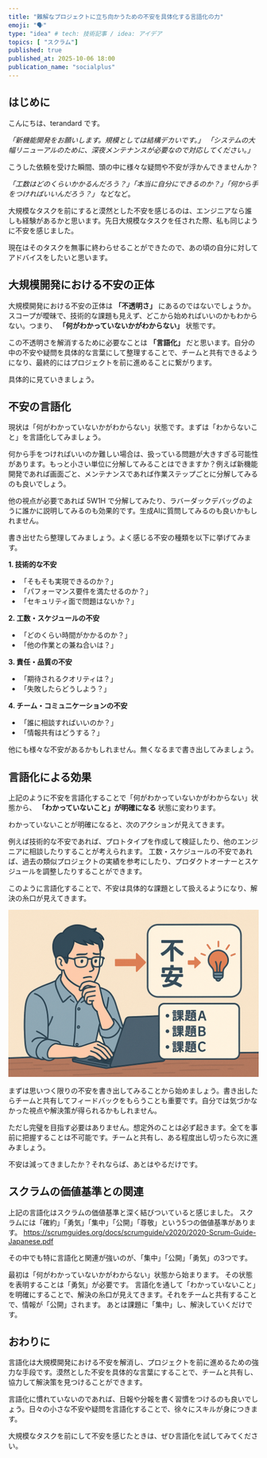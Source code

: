 ```yaml
---
title: "難解なプロジェクトに立ち向かうための不安を具体化する言語化の力"
emoji: "🗣️"
type: "idea" # tech: 技術記事 / idea: アイデア
topics: [ "スクラム"]
published: true
published_at: 2025-10-06 18:00
publication_name: "socialplus"
---
```


## はじめに

こんにちは、terandard です。

*「新機能開発をお願いします。規模としては結構デカいです。」*
*「システムの大幅リニューアルのために、深夜メンテナンスが必要なので対応してください。」*

こうした依頼を受けた瞬間、頭の中に様々な疑問や不安が浮かんできませんか？

*「工数はどのくらいかかるんだろう？」「本当に自分にできるのか？」「何から手をつければいいんだろう？」* などなど。

大規模なタスクを前にすると漠然とした不安を感じるのは、エンジニアなら誰しも経験があるかと思います。先日大規模なタスクを任された際、私も同じように不安を感じました。

現在はそのタスクを無事に終わらせることができたので、あの頃の自分に対してアドバイスをしたいと思います。

## 大規模開発における不安の正体

大規模開発における不安の正体は **「不透明さ」** にあるのではないでしょうか。スコープが曖昧で、技術的な課題も見えず、どこから始めればいいのかもわからない。つまり、 **「何がわかっていないかがわからない」** 状態です。

この不透明さを解消するために必要なことは **「言語化」** だと思います。自分の中の不安や疑問を具体的な言葉にして整理することで、チームと共有できるようになり、最終的にはプロジェクトを前に進めることに繋がります。

具体的に見ていきましょう。

## 不安の言語化
現状は「何がわかっていないかがわからない」状態です。まずは「わからないこと」を言語化してみましょう。

何から手をつければいいのか難しい場合は、扱っている問題が大きすぎる可能性があります。もっと小さい単位に分解してみることはできますか？例えば新機能開発であれば画面ごと、メンテナンスであれば作業ステップごとに分解してみるのも良いでしょう。

他の視点が必要であれば 5W1H で分解してみたり、ラバーダックデバッグのように誰かに説明してみるのも効果的です。生成AIに質問してみるのも良いかもしれません。

書き出せたら整理してみましょう。よく感じる不安の種類を以下に挙げてみます。

**1. 技術的な不安**
- 「そもそも実現できるのか？」
- 「パフォーマンス要件を満たせるのか？」
- 「セキュリティ面で問題はないか？」

**2. 工数・スケジュールの不安**
- 「どのくらい時間がかかるのか？」
- 「他の作業との兼ね合いは？」

**3. 責任・品質の不安**
- 「期待されるクオリティは？」
- 「失敗したらどうしよう？」

**4. チーム・コミュニケーションの不安**
- 「誰に相談すればいいのか？」
- 「情報共有はどうする？」

他にも様々な不安があるかもしれません。無くなるまで書き出してみましょう。

## 言語化による効果

上記のように不安を言語化することで「何がわかっていないかがわからない」状態から、 **「わかっていないこと」が明確になる** 状態に変わります。

わかっていないことが明確になると、次のアクションが見えてきます。

例えば技術的な不安であれば、プロトタイプを作成して検証したり、他のエンジニアに相談したりすることが考えられます。
工数・スケジュールの不安であれば、過去の類似プロジェクトの実績を参考にしたり、プロダクトオーナーとスケジュールを調整したりすることができます。

このように言語化することで、不安は具体的な課題として扱えるようになり、解決の糸口が見えてきます。

![](/images/2541ee930e7d68/image.png)

まずは思いつく限りの不安を書き出してみることから始めましょう。書き出したらチームと共有してフィードバックをもらうことも重要です。自分では気づかなかった視点や解決策が得られるかもしれません。

ただし完璧を目指す必要はありません。想定外のことは必ず起きます。全てを事前に把握することは不可能です。チームと共有し、ある程度出し切ったら次に進みましょう。

不安は減ってきましたか？それならば、あとはやるだけです。

## スクラムの価値基準との関連

上記の言語化はスクラムの価値基準と深く結びついていると感じました。
スクラムには「確約」「勇気」「集中」「公開」「尊敬」という5つの価値基準があります。
https://scrumguides.org/docs/scrumguide/v2020/2020-Scrum-Guide-Japanese.pdf

その中でも特に言語化と関連が強いのが、「集中」「公開」「勇気」の3つです。

最初は「何がわかっていないかがわからない」状態から始まります。
その状態を表明することは「勇気」が必要です。
言語化を通して「わかっていないこと」を明確にすることで、解決の糸口が見えてきます。それをチームと共有することで、情報が「公開」されます。
あとは課題に「集中」し、解決していくだけです。

## おわりに

言語化は大規模開発における不安を解消し、プロジェクトを前に進めるための強力な手段です。漠然とした不安を具体的な言葉にすることで、チームと共有し、協力して解決策を見つけることができます。

言語化に慣れていないのであれば、日報や分報を書く習慣をつけるのも良いでしょう。日々の小さな不安や疑問を言語化することで、徐々にスキルが身につきます。

大規模なタスクを前にして不安を感じたときは、ぜひ言語化を試してみてください。
